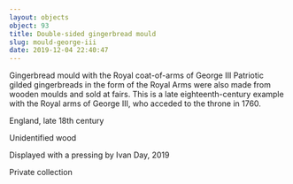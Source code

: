 ```yaml
---
layout: objects
object: 93
title: Double-sided gingerbread mould
slug: mould-george-iii
date: 2019-12-04 22:40:47
---
```

Gingerbread mould with  the Royal coat-of-arms of George III  Patriotic gilded gingerbreads in the form of the Royal Arms were also made from  wooden moulds and sold at fairs. This is a late eighteenth-century example with the Royal arms of George III, who acceded to the throne in 1760.  

England, late 18th century

Unidentified wood  

Displayed with a pressing by Ivan Day, 2019

Private collection
